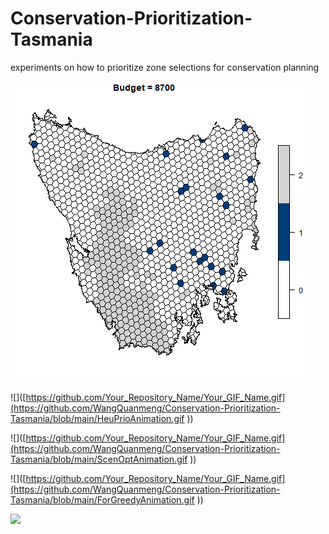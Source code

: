 # Conservation-Prioritization-Tasmania
experiments on how to prioritize zone selections for conservation planning

![](https://github.com/WangQuanmeng/Conservation-Prioritization-Tasmania/blob/main/OptPrioAnimation.gif)


![]([https://github.com/Your_Repository_Name/Your_GIF_Name.gif](https://github.com/WangQuanmeng/Conservation-Prioritization-Tasmania/blob/main/HeuPrioAnimation.gif
))

![]([https://github.com/Your_Repository_Name/Your_GIF_Name.gif](https://github.com/WangQuanmeng/Conservation-Prioritization-Tasmania/blob/main/ScenOptAnimation.gif
))

![]([https://github.com/Your_Repository_Name/Your_GIF_Name.gif](https://github.com/WangQuanmeng/Conservation-Prioritization-Tasmania/blob/main/ForGreedyAnimation.gif
))

![]([https://github.com/Your_Repository_Name/Your_GIF_Name.gif](https://github.com/WangQuanmeng/Conservation-Prioritization-Tasmania/blob/main/BackGreedyAnimation.gif))
